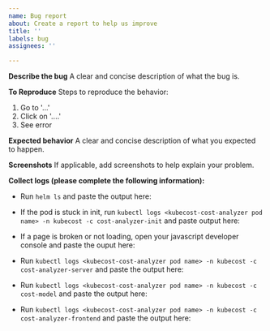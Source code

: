 ```yaml
---
name: Bug report
about: Create a report to help us improve
title: ''
labels: bug
assignees: ''

---
```


**Describe the bug**
A clear and concise description of what the bug is.

**To Reproduce**
Steps to reproduce the behavior:
1. Go to '...'
2. Click on '....'
3. See error

**Expected behavior**
A clear and concise description of what you expected to happen.

**Screenshots**
If applicable, add screenshots to help explain your problem.

**Collect logs (please complete the following information):**

 - Run `helm ls` and paste the output here:

 - If the pod is stuck in init, run `kubectl logs <kubecost-cost-analyzer pod name> -n kubecost -c cost-analyzer-init` and paste output here:

 - If a page is broken or not loading, open your javascript developer console and paste the ouput here:

 - Run `kubectl logs <kubecost-cost-analyzer pod name> -n kubecost -c cost-analyzer-server` and paste the output here:

 - Run `kubectl logs <kubecost-cost-analyzer pod name> -n kubecost -c cost-model` and paste the output here:

 - Run `kubectl logs <kubecost-cost-analyzer pod name> -n kubecost -c cost-analyzer-frontend` and paste the output here:
